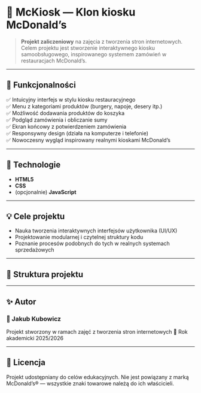 # 🍔 McKiosk — Klon kiosku McDonald’s

> **Projekt zaliczeniowy** na zajęcia z tworzenia stron internetowych.  
> Celem projektu jest stworzenie interaktywnego kiosku samoobsługowego, inspirowanego systemem zamówień w restauracjach McDonald’s.

---

## 🚀 Funkcjonalności

✅ Intuicyjny interfejs w stylu kiosku restauracyjnego  
✅ Menu z kategoriami produktów (burgery, napoje, desery itp.)  
✅ Możliwość dodawania produktów do koszyka  
✅ Podgląd zamówienia i obliczanie sumy  
✅ Ekran końcowy z potwierdzeniem zamówienia  
✅ Responsywny design (działa na komputerze i telefonie)  
✅ Nowoczesny wygląd inspirowany realnymi kioskami McDonald’s  

---

## 🧠 Technologie

- **HTML5**
- **CSS**
- (opcjonalnie) **JavaScript**  

---

## 💡 Cele projektu

- Nauka tworzenia interaktywnych interfejsów użytkownika (UI/UX)  
- Projektowanie modularnej i czytelnej struktury kodu  
- Poznanie procesów podobnych do tych w realnych systemach sprzedażowych  

---

## 🧩 Struktura projektu

---

## ✨ Autor

### 👤 Jakub Kubowicz

Projekt stworzony w ramach zajęć z tworzenia stron internetowych
📅 Rok akademicki 2025/2026

---

## 📜 Licencja
Projekt udostępniany do celów edukacyjnych.
Nie jest powiązany z marką McDonald’s® — wszystkie znaki towarowe należą do ich właścicieli.
